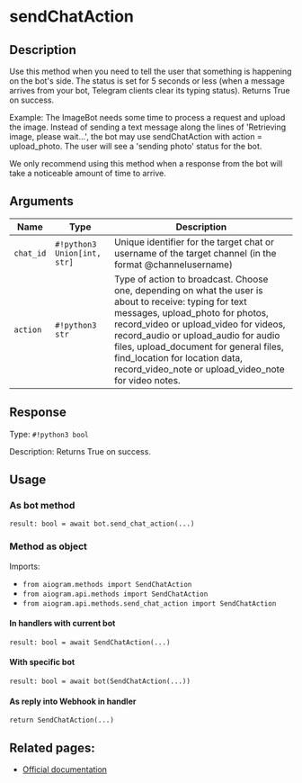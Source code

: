 # sendChatAction

## Description

Use this method when you need to tell the user that something is happening on the bot's side. The status is set for 5 seconds or less (when a message arrives from your bot, Telegram clients clear its typing status). Returns True on success.

Example: The ImageBot needs some time to process a request and upload the image. Instead of sending a text message along the lines of 'Retrieving image, please wait…', the bot may use sendChatAction with action = upload_photo. The user will see a 'sending photo' status for the bot.

We only recommend using this method when a response from the bot will take a noticeable amount of time to arrive.


## Arguments

| Name | Type | Description |
| - | - | - |
| `chat_id` | `#!python3 Union[int, str]` | Unique identifier for the target chat or username of the target channel (in the format @channelusername) |
| `action` | `#!python3 str` | Type of action to broadcast. Choose one, depending on what the user is about to receive: typing for text messages, upload_photo for photos, record_video or upload_video for videos, record_audio or upload_audio for audio files, upload_document for general files, find_location for location data, record_video_note or upload_video_note for video notes. |



## Response

Type: `#!python3 bool`

Description: Returns True on success.


## Usage

### As bot method

```python3
result: bool = await bot.send_chat_action(...)
```

### Method as object

Imports:

- `from aiogram.methods import SendChatAction`
- `from aiogram.api.methods import SendChatAction`
- `from aiogram.api.methods.send_chat_action import SendChatAction`

#### In handlers with current bot
```python3
result: bool = await SendChatAction(...)
```

#### With specific bot
```python3
result: bool = await bot(SendChatAction(...))
```
#### As reply into Webhook in handler
```python3
return SendChatAction(...)
```


## Related pages:

- [Official documentation](https://core.telegram.org/bots/api#sendchataction)
